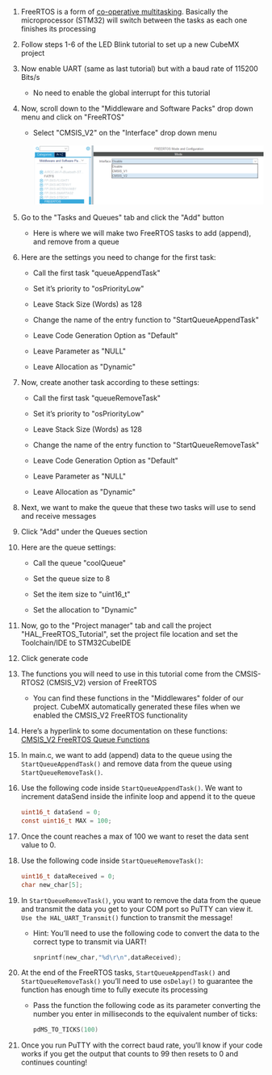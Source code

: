 1.  FreeRTOS is a form of [co-operative
    multitasking](https://en.wikipedia.org/wiki/Cooperative_multitasking).
    Basically the microprocessor (STM32) will switch between the tasks
    as each one finishes its processing

2.  Follow steps 1-6 of the LED Blink tutorial to set up a new CubeMX
    project

3.  Now enable UART (same as last tutorial) but with a baud rate of
    115200 Bits/s

    - No need to enable the global interrupt for this tutorial

4.  Now, scroll down to the "Middleware and Software Packs" drop down
    menu and click on "FreeRTOS"

    - Select "CMSIS_V2" on the "Interface" drop down menu
<br><br>
![1](../../Media/FreeRTOS%201.png)

5.  Go to the "Tasks and Queues" tab and click the "Add" button

    - Here is where we will make two FreeRTOS tasks to add (append),
        and remove from a queue

6.  Here are the settings you need to change for the first task:

    - Call the first task "queueAppendTask"

    - Set it’s priority to "osPriorityLow"

    - Leave Stack Size (Words) as 128

    - Change the name of the entry function to "StartQueueAppendTask"

    - Leave Code Generation Option as "Default"

    - Leave Parameter as "NULL"

    - Leave Allocation as "Dynamic"

7.  Now, create another task according to these settings:

    - Call the first task "queueRemoveTask"

    - Set it’s priority to "osPriorityLow"

    - Leave Stack Size (Words) as 128

    - Change the name of the entry function to "StartQueueRemoveTask"

    - Leave Code Generation Option as "Default"

    - Leave Parameter as "NULL"

    - Leave Allocation as "Dynamic"

8.  Next, we want to make the queue that these two tasks will use to
    send and receive messages

9.  Click "Add" under the Queues section

10. Here are the queue settings:

    - Call the queue "coolQueue"

    - Set the queue size to 8

    - Set the item size to "uint16_t"

    - Set the allocation to "Dynamic"

11. Now, go to the "Project manager" tab and call the project
    "HAL_FreeRTOS_Tutorial", set the project file location and set the
    Toolchain/IDE to STM32CubeIDE

12. Click generate code

13. The functions you will need to use in this tutorial come from the
    CMSIS-RTOS2 (CMSIS_V2) version of FreeRTOS

    - You can find these functions in the "Middlewares" folder of our
        project. CubeMX automatically generated these files when we
        enabled the CMSIS_V2 FreeRTOS functionality

14. Here’s a hyperlink to some documentation on these functions:
    [CMSIS_V2 FreeRTOS Queue
    Functions](https://www.keil.com/pack/doc/CMSIS_Dev/RTOS2/html/group__CMSIS__RTOS__Message.html)

15. In main.c, we want to add (append) data to the queue using the
    `StartQueueAppendTask()` and remove data from the queue using
    `StartQueueRemoveTask()`.

16. Use the following code inside `StartQueueAppendTask()`. We want to
    increment dataSend inside the infinite loop and append it to the
    queue

    ```C
    uint16_t dataSend = 0;
    const uint16_t MAX = 100;
    ```

17. Once the count reaches a max of 100 we want to reset the data sent
    value to 0.

18. Use the following code inside `StartQueueRemoveTask()`:

    ```C
    uint16_t dataReceived = 0;
    char new_char[5];
    ```

19. In `StartQueueRemoveTask()`, you want to remove the data from the
    queue and transmit the data you get to your COM port so PuTTY can
    view it. `Use the HAL_UART_Transmit()` function to transmit the
    message!

    - Hint: You’ll need to use the following code to convert the data
        to the correct type to transmit via UART!

        ```C
        snprintf(new_char,"%d\r\n",dataReceived);
        ```

20. At the end of the FreeRTOS tasks, `StartQueueAppendTask()` and
    `StartQueueRemoveTask()` you’ll need to use `osDelay()` to guarantee the
    function has enough time to fully execute its processing

    - Pass the function the following code as its parameter converting
        the number you enter in milliseconds to the equivalent number of
        ticks:

        ```C
        pdMS_TO_TICKS(100)
        ```

21. Once you run PuTTY with the correct baud rate, you’ll know if your
    code works if you get the output that counts to 99 then resets to 0
    and continues counting!
